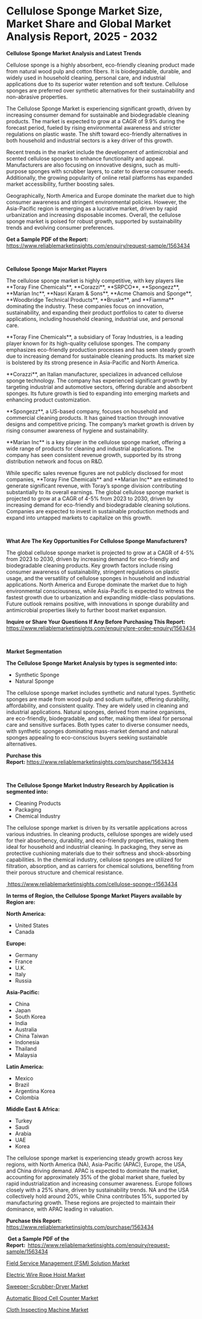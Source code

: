 <p><h1>Cellulose Sponge Market Size, Market Share and Global Market Analysis Report, 2025 - 2032</h1></p><p><strong>Cellulose Sponge Market Analysis and Latest Trends</strong></p>
<p><p>Cellulose sponge is a highly absorbent, eco-friendly cleaning product made from natural wood pulp and cotton fibers. It is biodegradable, durable, and widely used in household cleaning, personal care, and industrial applications due to its superior water retention and soft texture. Cellulose sponges are preferred over synthetic alternatives for their sustainability and non-abrasive properties.</p><p>The Cellulose Sponge Market is experiencing significant growth, driven by increasing consumer demand for sustainable and biodegradable cleaning products. The market is expected to grow at a CAGR of 9.9% during the forecast period, fueled by rising environmental awareness and stricter regulations on plastic waste. The shift toward eco-friendly alternatives in both household and industrial sectors is a key driver of this growth.</p><p>Recent trends in the market include the development of antimicrobial and scented cellulose sponges to enhance functionality and appeal. Manufacturers are also focusing on innovative designs, such as multi-purpose sponges with scrubber layers, to cater to diverse consumer needs. Additionally, the growing popularity of online retail platforms has expanded market accessibility, further boosting sales.</p><p>Geographically, North America and Europe dominate the market due to high consumer awareness and stringent environmental policies. However, the Asia-Pacific region is emerging as a lucrative market, driven by rapid urbanization and increasing disposable incomes. Overall, the cellulose sponge market is poised for robust growth, supported by sustainability trends and evolving consumer preferences.</p></p>
<p><strong>Get a Sample PDF of the Report:&nbsp;</strong> <a href="https://www.reliablemarketinsights.com/enquiry/request-sample/1563434?utm_campaign=2106&utm_medium=2&utm_source=Github&utm_content=ia&utm_term=25012025&utm_id=cellulose-sponge">https://www.reliablemarketinsights.com/enquiry/request-sample/1563434</a></p>
<p>&nbsp;</p>
<p><strong>Cellulose Sponge Major Market Players</strong></p>
<p><p>The cellulose sponge market is highly competitive, with key players like **Toray Fine Chemicals**, **Corazzi**, **SRPCO**, **Spongezz**, **Marian Inc**, **Nasri Karam & Sons**, **Acme Chamois and Sponge**, **Woodbridge Technical Products**, **Bruske**, and **Fiamma** dominating the industry. These companies focus on innovation, sustainability, and expanding their product portfolios to cater to diverse applications, including household cleaning, industrial use, and personal care.</p><p>**Toray Fine Chemicals**, a subsidiary of Toray Industries, is a leading player known for its high-quality cellulose sponges. The company emphasizes eco-friendly production processes and has seen steady growth due to increasing demand for sustainable cleaning products. Its market size is bolstered by its strong presence in Asia-Pacific and North America.</p><p>**Corazzi**, an Italian manufacturer, specializes in advanced cellulose sponge technology. The company has experienced significant growth by targeting industrial and automotive sectors, offering durable and absorbent sponges. Its future growth is tied to expanding into emerging markets and enhancing product customization.</p><p>**Spongezz**, a US-based company, focuses on household and commercial cleaning products. It has gained traction through innovative designs and competitive pricing. The company’s market growth is driven by rising consumer awareness of hygiene and sustainability.</p><p>**Marian Inc** is a key player in the cellulose sponge market, offering a wide range of products for cleaning and industrial applications. The company has seen consistent revenue growth, supported by its strong distribution network and focus on R&D.</p><p>While specific sales revenue figures are not publicly disclosed for most companies, **Toray Fine Chemicals** and **Marian Inc** are estimated to generate significant revenue, with Toray’s sponge division contributing substantially to its overall earnings. The global cellulose sponge market is projected to grow at a CAGR of 4-5% from 2023 to 2030, driven by increasing demand for eco-friendly and biodegradable cleaning solutions. Companies are expected to invest in sustainable production methods and expand into untapped markets to capitalize on this growth.</p></p>
<p>&nbsp;</p>
<p><strong>What Are The Key Opportunities For Cellulose Sponge Manufacturers?</strong></p>
<p><p>The global cellulose sponge market is projected to grow at a CAGR of 4-5% from 2023 to 2030, driven by increasing demand for eco-friendly and biodegradable cleaning products. Key growth factors include rising consumer awareness of sustainability, stringent regulations on plastic usage, and the versatility of cellulose sponges in household and industrial applications. North America and Europe dominate the market due to high environmental consciousness, while Asia-Pacific is expected to witness the fastest growth due to urbanization and expanding middle-class populations. Future outlook remains positive, with innovations in sponge durability and antimicrobial properties likely to further boost market expansion.</p></p>
<p><strong>Inquire or Share Your Questions If Any Before Purchasing This Report:</strong> <a href="https://www.reliablemarketinsights.com/enquiry/pre-order-enquiry/1563434?utm_campaign=2106&utm_medium=2&utm_source=Github&utm_content=ia&utm_term=25012025&utm_id=cellulose-sponge">https://www.reliablemarketinsights.com/enquiry/pre-order-enquiry/1563434</a></p>
<p>&nbsp;</p>
<p><strong>Market Segmentation</strong></p>
<p><strong>The Cellulose Sponge Market Analysis by types is segmented into:</strong></p>
<p><ul><li>Synthetic Sponge</li><li>Natural Sponge</li></ul></p>
<p><p>The cellulose sponge market includes synthetic and natural types. Synthetic sponges are made from wood pulp and sodium sulfate, offering durability, affordability, and consistent quality. They are widely used in cleaning and industrial applications. Natural sponges, derived from marine organisms, are eco-friendly, biodegradable, and softer, making them ideal for personal care and sensitive surfaces. Both types cater to diverse consumer needs, with synthetic sponges dominating mass-market demand and natural sponges appealing to eco-conscious buyers seeking sustainable alternatives.</p></p>
<p><strong>Purchase this Report:&nbsp;</strong><a href="https://www.reliablemarketinsights.com/purchase/1563434?utm_campaign=2106&utm_medium=2&utm_source=Github&utm_content=ia&utm_term=25012025&utm_id=cellulose-sponge">https://www.reliablemarketinsights.com/purchase/1563434</a></p>
<p>&nbsp;</p>
<p><strong>The Cellulose Sponge Market Industry Research by Application is segmented into:</strong></p>
<p><ul><li>Cleaning Products</li><li>Packaging</li><li>Chemical Industry</li></ul></p>
<p><p>The cellulose sponge market is driven by its versatile applications across various industries. In cleaning products, cellulose sponges are widely used for their absorbency, durability, and eco-friendly properties, making them ideal for household and industrial cleaning. In packaging, they serve as protective cushioning materials due to their softness and shock-absorbing capabilities. In the chemical industry, cellulose sponges are utilized for filtration, absorption, and as carriers for chemical solutions, benefiting from their porous structure and chemical resistance.</p></p>
<p><a href="https://www.reliablemarketinsights.com/cellulose-sponge-r1563434?utm_campaign=2106&utm_medium=2&utm_source=Github&utm_content=ia&utm_term=25012025&utm_id=cellulose-sponge">&nbsp;https://www.reliablemarketinsights.com/cellulose-sponge-r1563434</a></p>
<p><strong>In terms of Region, the Cellulose Sponge Market Players available by Region are:</strong></p>
<p>
    <p> <strong> North America: </strong>
        <ul>
            <li>United States</li>
            <li>Canada</li>
        </ul>
        </p> 
    <p> <strong> Europe: </strong>
        <ul>
            <li>Germany</li>
            <li>France</li>
            <li>U.K.</li>
            <li>Italy</li>
            <li>Russia</li>
        </ul>
        </p> 
    <p> <strong> Asia-Pacific: </strong>
        <ul>
            <li>China</li>
            <li>Japan</li>
            <li>South Korea</li>
            <li>India</li>
            <li>Australia</li>
            <li>China Taiwan</li>
            <li>Indonesia</li>
            <li>Thailand</li>
            <li>Malaysia</li>
        </ul>
        </p> 
    <p> <strong> Latin America: </strong>
        <ul>
            <li>Mexico</li>
            <li>Brazil</li>
            <li>Argentina Korea</li>
            <li>Colombia</li>
        </ul>
        </p> 
    <p> <strong> Middle East & Africa: </strong>
        <ul>
            <li>Turkey</li>
            <li>Saudi</li>
            <li>Arabia</li>
            <li>UAE</li>
            <li>Korea</li>
        </ul>
    </p>
    </p>
<p><p>The cellulose sponge market is experiencing steady growth across key regions, with North America (NA), Asia-Pacific (APAC), Europe, the USA, and China driving demand. APAC is expected to dominate the market, accounting for approximately 35% of the global market share, fueled by rapid industrialization and increasing consumer awareness. Europe follows closely with a 25% share, driven by sustainability trends. NA and the USA collectively hold around 20%, while China contributes 15%, supported by manufacturing growth. These regions are projected to maintain their dominance, with APAC leading in valuation.</p></p>
<p><strong>Purchase this Report: </strong><a href="https://www.reliablemarketinsights.com/purchase/1563434?utm_campaign=2106&utm_medium=2&utm_source=Github&utm_content=ia&utm_term=25012025&utm_id=cellulose-sponge">https://www.reliablemarketinsights.com/purchase/1563434</a></p>
<p>&nbsp;<strong>Get a Sample PDF of the Report:&nbsp;&nbsp;</strong><a href="https://www.reliablemarketinsights.com/enquiry/request-sample/1563434?utm_campaign=2106&utm_medium=2&utm_source=Github&utm_content=ia&utm_term=25012025&utm_id=cellulose-sponge">https://www.reliablemarketinsights.com/enquiry/request-sample/1563434</a></p>
<p><strong></strong></p>
<p><p><a href="https://www.linkedin.com/pulse/field-service-management-fsm-solution-market-size-report-jnzwc?utm_campaign=2106&utm_medium=2&utm_source=Github&utm_content=ia&utm_term=25012025&utm_id=cellulose-sponge">Field Service Management (FSM) Solution Market</a></p><p><a href="https://www.linkedin.com/pulse/detailed-electric-wire-rope-hoist-market-report-2025-2032-morhf?utm_campaign=2106&utm_medium=2&utm_source=Github&utm_content=ia&utm_term=25012025&utm_id=cellulose-sponge">Electric Wire Rope Hoist Market</a></p><p><a href="https://www.linkedin.com/pulse/exploring-growth-opportunities-sweeper-scrubber-dryer-market-gshnc?utm_campaign=2106&utm_medium=2&utm_source=Github&utm_content=ia&utm_term=25012025&utm_id=cellulose-sponge">Sweeper-Scrubber-Dryer Market</a></p><p><a href="https://www.linkedin.com/pulse/automatic-blood-cell-counter-market-valuation-forecast-hglic?utm_campaign=2106&utm_medium=2&utm_source=Github&utm_content=ia&utm_term=25012025&utm_id=cellulose-sponge">Automatic Blood Cell Counter Market</a></p><p><a href="https://www.linkedin.com/pulse/projected-growth-cloth-inspecting-machine-market-size-hqyvf?utm_campaign=2106&utm_medium=2&utm_source=Github&utm_content=ia&utm_term=25012025&utm_id=cellulose-sponge">Cloth Inspecting Machine Market</a></p></p>